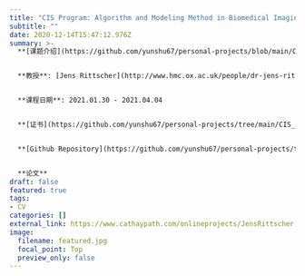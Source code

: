 ```yaml
---
title: "CIS Program: Algorithm and Modeling Method in Biomedical Imaging"
subtitle: ""
date: 2020-12-14T15:47:12.976Z
summary: >-
  **[课题介绍](https://github.com/yunshu67/personal-projects/blob/main/CIS_program/algorithm_and_modeling_method_in_biomedical_Imaging/course_intro.md)**


  **教授**: [Jens Rittscher](http://www.hmc.ox.ac.uk/people/dr-jens-rittscher/)


  **课程日期**: 2021.01.30 - 2021.04.04


  **[证书](https://github.com/yunshu67/personal-projects/tree/main/CIS_program/algorithm_and_modeling_method_in_biomedical_Imaging/certificates)**


  **[Github Repository](https://github.com/yunshu67/personal-projects/tree/main/CIS_program/algorithm_and_modeling_method_in_biomedical_Imaging)**


  **论文**
draft: false
featured: true
tags:
- CV
categories: []
external_link: https://www.cathaypath.com/onlineprojects/JensRittscher.html
image:
  filename: featured.jpg
  focal_point: Top
  preview_only: false
---
```

